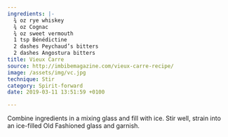 ```yaml
---
ingredients: |-
  ¾ oz rye whiskey
  ¾ oz Cognac
  ¾ oz sweet vermouth
  1 tsp Bénédictine
  2 dashes Peychaud’s bitters
  2 dashes Angostura bitters
title: Vieux Carre
source: http://imbibemagazine.com/vieux-carre-recipe/
image: /assets/img/vc.jpg
technique: Stir
category: Spirit-forward
date: 2019-03-11 13:51:59 +0100

---
```

Combine ingredients in a mixing glass and fill with ice. Stir well, strain into an ice-filled Old Fashioned glass and garnish.